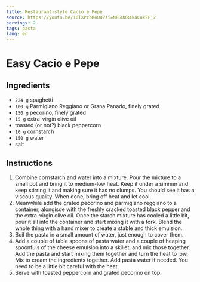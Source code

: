 ```yaml
---
title: Restaurant-style Cacio e Pepe
source: https://youtu.be/10lXPzbRoU0?si=NFGUXR4kaCukZF_2
servings: 2
tags: pasta
lang: en
---
```


# Easy Cacio e Pepe

## Ingredients

* `224 g` spaghetti
* `100 g` Parmigiano Reggiano or Grana Panado, finely grated
* `150 g` pecorino, finely grated
* `15 g` extra-virgin olive oil
* toasted (or not?) black peppercorn
* `10 g` cornstarch
* `150 g` water
* salt

## Instructions

1. Combine cornstarch and water into a mixture. Pour the mixture to a small pot and bring it to medium-low heat. Keep it under a simmer and keep stirring it and making sure it has no clumps. You should see it has a viscous quality. When done, bring off heat and let cool.
1. Meanwhile add the grated pecorino and parmigiano reggiano to a container, alongisde with the freshly cracked toasted black pepper and the extra-virgin olive oil. Once the starch mixture has cooled a little bit, pour it all into the container and start mixing it with a fork. Blend the whole thing with a hand mixer to create a stable and thick emulsion.
1. Boil the pasta in a small amount of water, just enough to cover them.
1. Add a couple of table spoons of pasta water and a couple of heaping spoonfuls of the cheese emulsion into a skillet, and mix those together. Add the pasta and start mixing them together and turn the heat to low. Mix to cream the ingredients together. Add pasta water if needed. You need to be a little bit careful with the heat.
1. Serve with toasted peppercorn and grated pecorino on top.
